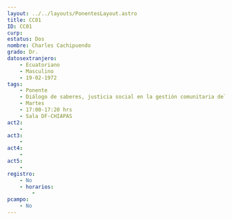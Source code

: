 ```yaml
---
layout: ../../layouts/PonentesLayout.astro
title: CC01
ID: CC01
curp:
estatus: Dos
nombre: Charles Cachipuendo
grado: Dr.
datosextranjero:
    - Ecuatoriano
    - Masculino
    - 19-02-1972
tags:
    - Ponente
    - Diálogo de saberes, justicia social en la gestión comunitaria del agua
    - Martes
    - 17:00-17:20 hrs
    - Sala DF-CHIAPAS
act2: 
    - 
act3: 
    - 
act4: 
    - 
act5: 
    - 
registro:
    - No
    - horarios:
        -
pcampo:
    - No
---
```

